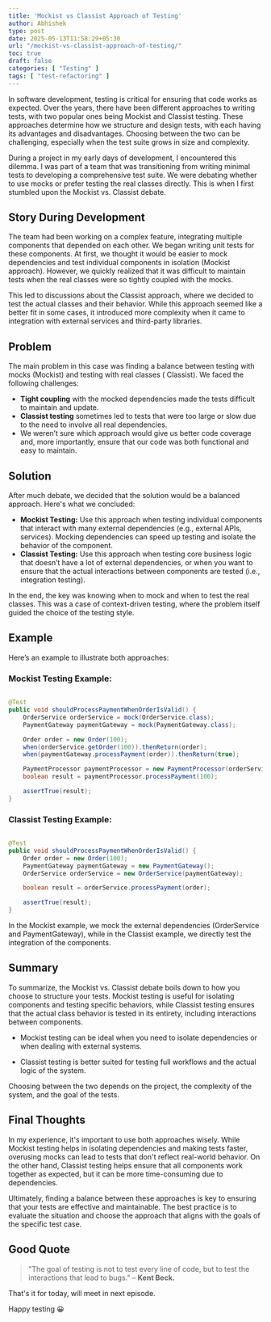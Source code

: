 ```yaml
---
title: 'Mockist vs Classist Approach of Testing'
author: Abhishek
type: post
date: 2025-05-13T11:58:29+05:30
url: "/mockist-vs-classist-approach-of-testing/"
toc: true
draft: false
categories: [ "Testing" ]
tags: [ "test-refactoring" ]
---
```


In software development, testing is critical for ensuring that code works as expected. Over the years, there have been
different approaches to writing tests, with two popular ones being Mockist and Classist testing. These approaches
determine how we structure and design tests, with each having its advantages and disadvantages. Choosing between the two
can be challenging, especially when the test suite grows in size and complexity.

During a project in my early days of development, I encountered this dilemma. I was part of a team that was
transitioning from writing minimal tests to developing a comprehensive test suite. We were debating whether to use mocks
or prefer testing the real classes directly. This is when I first stumbled upon the Mockist vs. Classist debate.

## Story During Development

The team had been working on a complex feature, integrating multiple components that depended on each other. We began
writing unit tests for these components. At first, we thought it would be easier to mock dependencies and test
individual components in isolation (Mockist approach). However, we quickly realized that it was difficult to maintain
tests when the real classes were so tightly coupled with the mocks.

This led to discussions about the Classist approach, where we decided to test the actual classes and their behavior.
While this approach seemed like a better fit in some cases, it introduced more complexity when it came to integration
with external services and third-party libraries.

## Problem

The main problem in this case was finding a balance between testing with mocks (Mockist) and testing with real classes (
Classist). We faced the following challenges:

- **Tight coupling** with the mocked dependencies made the tests difficult to maintain and update.
- **Classist testing** sometimes led to tests that were too large or slow due to the need to involve all real
  dependencies.
- We weren’t sure which approach would give us better code coverage and, more importantly, ensure that our code was both
  functional and easy to maintain.

## Solution

After much debate, we decided that the solution would be a balanced approach. Here's what we concluded:

- **Mockist Testing:** Use this approach when testing individual components that interact with many external
  dependencies (e.g., external APIs, services). Mocking dependencies can speed up testing and isolate the behavior of
  the component.
- **Classist Testing:** Use this approach when testing core business logic that doesn’t have a lot of external
  dependencies, or when you want to ensure that the actual interactions between components are tested (i.e., integration
  testing).

In the end, the key was knowing when to mock and when to test the real classes. This was a case of context-driven
testing, where the problem itself guided the choice of the testing style.

## Example

Here’s an example to illustrate both approaches:

### Mockist Testing Example:

```java

@Test
public void shouldProcessPaymentWhenOrderIsValid() {
    OrderService orderService = mock(OrderService.class);
    PaymentGateway paymentGateway = mock(PaymentGateway.class);

    Order order = new Order(100);
    when(orderService.getOrder(100)).thenReturn(order);
    when(paymentGateway.processPayment(order)).thenReturn(true);

    PaymentProcessor paymentProcessor = new PaymentProcessor(orderService, paymentGateway);
    boolean result = paymentProcessor.processPayment(100);

    assertTrue(result);
}
```

### Classist Testing Example:

```java

@Test
public void shouldProcessPaymentWhenOrderIsValid() {
    Order order = new Order(100);
    PaymentGateway paymentGateway = new PaymentGateway();
    OrderService orderService = new OrderService(paymentGateway);

    boolean result = orderService.processPayment(order);

    assertTrue(result);
}
```

In the Mockist example, we mock the external dependencies (OrderService and PaymentGateway), while in the Classist
example, we directly test the integration of the components.

## Summary

To summarize, the Mockist vs. Classist debate boils down to how you choose to structure your tests. Mockist testing is
useful for isolating components and testing specific behaviors, while Classist testing ensures that the actual class
behavior is tested in its entirety, including interactions between components.

- Mockist testing can be ideal when you need to isolate dependencies or when dealing with external systems.

- Classist testing is better suited for testing full workflows and the actual logic of the system.

Choosing between the two depends on the project, the complexity of the system, and the goal of the tests.

## Final Thoughts

In my experience, it's important to use both approaches wisely. While Mockist testing helps in isolating dependencies
and making tests faster, overusing mocks can lead to tests that don't reflect real-world behavior. On the other hand,
Classist testing helps ensure that all components work together as expected, but it can be more time-consuming due to
dependencies.

Ultimately, finding a balance between these approaches is key to ensuring that your tests are effective and
maintainable. The best practice is to evaluate the situation and choose the approach that aligns with the goals of the
specific test case.

## Good Quote

> "The goal of testing is not to test every line of code, but to test the interactions that lead to bugs." 
> – **Kent Beck.**

That's it for today, will meet in next episode.

Happy testing :grinning: